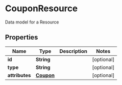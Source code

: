 

# CouponResource

Data model for a Resource

## Properties

Name | Type | Description | Notes
------------ | ------------- | ------------- | -------------
**id** | **String** |  |  [optional]
**type** | **String** |  |  [optional]
**attributes** | [**Coupon**](Coupon.md) |  |  [optional]



